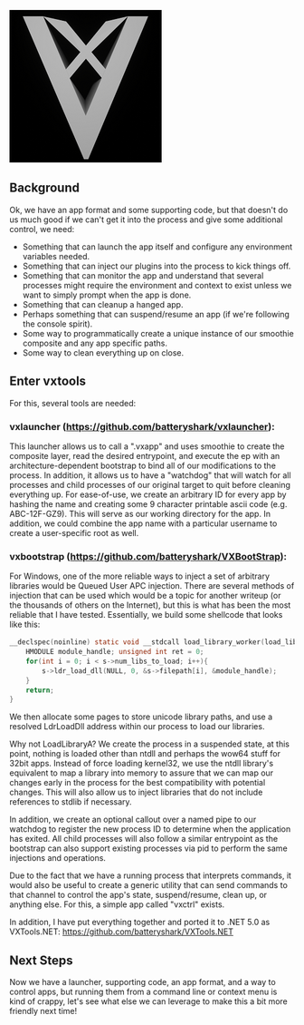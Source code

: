 ![vxlogo](assets/20211025/vxicon.png)

## Background

Ok, we have an app format and some supporting code, but that doesn't do us much good if we can't get it into the process and give some additional control, we need:

- Something that can launch the app itself and configure any environment variables needed.
- Something that can inject our plugins into the process to kick things off.
- Something that can monitor the app and understand that several processes might require the environment and context to exist unless we want to simply prompt when the app is done.
- Something that can cleanup a hanged app.
- Perhaps something that can suspend/resume an app (if we're following the console spirit).
- Some way to programmatically create a unique instance of our smoothie composite and any app specific paths.
- Some way to clean everything up on close.

## Enter vxtools

For this, several tools are needed:

### vxlauncher (https://github.com/batteryshark/vxlauncher):

This launcher allows us to call a ".vxapp" and uses smoothie to create the composite layer, read the desired entrypoint, and execute the ep with an architecture-dependent bootstrap to bind all of our modifications to the process. In addition, it allows us to have a "watchdog" that will watch for all processes and child processes of our original target to quit before cleaning everything up. For ease-of-use, we create an arbitrary ID for every app by hashing the name and creating some 9 character printable ascii code (e.g. ABC-12F-GZ9). This will serve as our working directory for the app. In addition, we could combine the app name with a particular username to create a user-specific root as well.

### vxbootstrap (https://github.com/batteryshark/VXBootStrap):

For Windows, one of the more reliable ways to inject a set of arbitrary libraries would be Queued User APC injection. There are several methods of injection that can be used which would be a topic for another writeup (or the thousands of others on the Internet), but this is what has been the most reliable that I have tested. Essentially, we build some shellcode that looks like this:

``` c
__declspec(noinline) static void __stdcall load_library_worker(load_library_t *s){
	HMODULE module_handle; unsigned int ret = 0;
	for(int i = 0; i < s->num_libs_to_load; i++){
		s->ldr_load_dll(NULL, 0, &s->filepath[i], &module_handle);
	}
	return;
}
```

We then allocate some pages to store unicode library paths, and use a resolved LdrLoadDll address within our process to load our libraries. 

Why not LoadLibraryA? We create the process in a suspended state, at this point, nothing is loaded other than ntdll and perhaps the wow64 stuff for 32bit apps. Instead of force loading kernel32, we use the ntdll library's equivalent to map a library into memory to assure that we can map our changes early in the process for the best compatibility with potential changes. This will also allow us to inject libraries that do not include references to stdlib if necessary.

In addition, we create an optional callout over a named pipe to our watchdog to register the new process ID to determine when the application has exited. All child processes will also follow a similar entrypoint as the bootstrap can also support existing processes via pid to perform the same injections and operations.

Due to the fact that we have a running process that interprets commands, it would also be useful to create a generic utility that can send commands to that channel to control the app's state, suspend/resume, clean up, or anything else. For this, a simple app called "vxctrl" exists.

In addition, I have put everything together and ported it to .NET 5.0 as VXTools.NET: https://github.com/batteryshark/VXTools.NET

## Next Steps

Now we have a launcher, supporting code, an app format, and a way to control apps, but running them from a command line or context menu is kind of crappy, let's see what else we can leverage to make this a bit more friendly next time!

 

